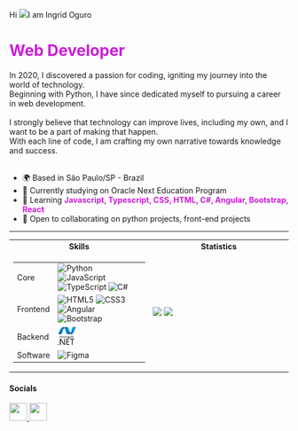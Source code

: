 Hi ![](https://user-images.githubusercontent.com/18350557/176309783-0785949b-9127-417c-8b55-ab5a4333674e.gif)I am Ingrid Oguro
<h1 style="color:#CC1DD8;">Web Developer</h1>
In 2020, I discovered a passion for coding, igniting my journey into the world of technology.<br>
Beginning with Python, I have since dedicated myself to pursuing a career in web development.<br> 
<br>
I strongly believe that technology can improve lives, including my own, and I want to be a part of making that happen.<br>
With each line of code, I am crafting my own narrative towards knowledge and success. <br>
<br>

* 🌍  Based in São Paulo/SP - Brazil
* 🚀  Currently studying on Oracle Next Education Program
* 🧠  Learning <strong style="color:#CC1DD8;" >Javascript, Typescript, CSS, HTML, C#, Angular, Bootstrap, React</strong>
* 🤝  Open to collaborating on python projects, front-end projects

________________________________
<table>
<tr><th >Skills</th>
<th>Statistics</th></tr>
<tr><td width=50% align="center">

|||
|--|--|
|Core|<img src="https://raw.githubusercontent.com/danielcranney/readme-generator/main/public/icons/skills/python-colored.svg" width="36" height="36" alt="Python" /> <img src="https://raw.githubusercontent.com/danielcranney/readme-generator/main/public/icons/skills/javascript-colored.svg" width="36" height="36" alt="JavaScript" /> <img src="https://raw.githubusercontent.com/danielcranney/readme-generator/main/public/icons/skills/typescript-colored.svg" width="36" height="36" alt="TypeScript" /> <img src="https://raw.githubusercontent.com/danielcranney/readme-generator/main/public/icons/skills/csharp-colored.svg" width="36" height="36" alt="C#" />|
|Frontend|<img src="https://raw.githubusercontent.com/danielcranney/readme-generator/main/public/icons/skills/html5-colored.svg" width="36" height="36" alt="HTML5" /> <img src="https://raw.githubusercontent.com/danielcranney/readme-generator/main/public/icons/skills/css3-colored.svg" width="36" height="36" alt="CSS3" /> <img src="https://raw.githubusercontent.com/danielcranney/readme-generator/main/public/icons/skills/angularjs-colored.svg" width="36" height="36" alt="Angular" /> <img src="https://raw.githubusercontent.com/danielcranney/readme-generator/main/public/icons/skills/bootstrap-colored.svg" width="36" height="36" alt="Bootstrap" />|
|Backend|<img src="https://raw.githubusercontent.com/devicons/devicon/master/icons/dot-net/dot-net-original-wordmark.svg" alt="dotnet" width="36" height="36"/>|
|Software|<img src="https://raw.githubusercontent.com/danielcranney/readme-generator/main/public/icons/skills/figma-colored.svg" width="36" height="36" alt="Figma">|
</td>
<!-- Git stats -->
<td width=50%><img src="https://github-readme-stats.vercel.app/api/top-langs/?username=IngridOguro&layout=compact&bg_color=00000000&title_color=EBEBEA&text_color=35EC7E&hide_border=true"/>

<img src="https://github-readme-activity-graph.vercel.app/graph/?username=IngridOguro&bg_color=00000000&color=F361FA&point=F361FA&line=35EC7E&area=true&hide_border=true"/>
</td></tr></table>


#### Socials
<p align="left">
<a href="https://www.github.com/IngridOguro" target="_blank" rel="noreferrer"> 
<picture> <source media="(prefers-color-scheme: dark)" srcset="https://raw.githubusercontent.com/danielcranney/readme-generator/main/public/icons/socials/github-dark.svg" /> 
<source media="(prefers-color-scheme: light)" srcset="https://raw.githubusercontent.com/danielcranney/readme-generator/main/public/icons/socials/github.svg" /> 
<img src="https://raw.githubusercontent.com/danielcranney/readme-generator/main/public/icons/socials/github.svg" width="32" height="32" /> </picture> </a> <a href="https://www.linkedin.com/in/ingrid-oguro/" target="_blank" rel="noreferrer"> <picture> <source media="(prefers-color-scheme: dark)" srcset="https://raw.githubusercontent.com/danielcranney/readme-generator/main/public/icons/socials/linkedin-dark.svg" /> <source media="(prefers-color-scheme: light)" srcset="https://raw.githubusercontent.com/danielcranney/readme-generator/main/public/icons/socials/linkedin.svg" /> <img src="https://raw.githubusercontent.com/danielcranney/readme-generator/main/public/icons/socials/linkedin.svg" width="32" height="32" /> </picture> 
</a>
</p>
